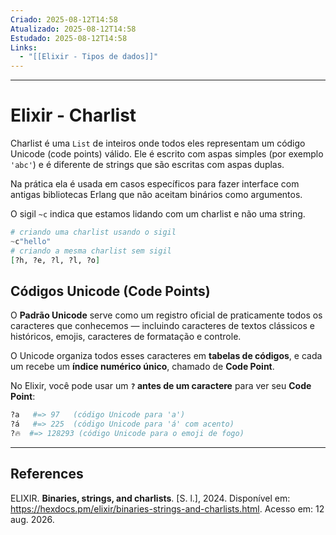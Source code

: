 ```yaml
---
Criado: 2025-08-12T14:58
Atualizado: 2025-08-12T14:58
Estudado: 2025-08-12T14:58
Links:
  - "[[Elixir - Tipos de dados]]"
---
```

---
# Elixir - Charlist

Charlist é uma `List` de inteiros onde todos eles representam um código Unicode (code points) válido. Ele é escrito com aspas simples (por exemplo `'abc'`) e é diferente de strings que são escritas com aspas duplas.

Na prática ela é usada em casos específicos para fazer interface com antigas bibliotecas Erlang que não aceitam binários como argumentos.

O sigil `~c` indica que estamos lidando com um charlist e não uma string.

```elixir
# criando uma charlist usando o sigil
~c"hello"
# criando a mesma charlist sem sigil
[?h, ?e, ?l, ?l, ?o]

```

## Códigos Unicode (Code Points)

O **Padrão Unicode** serve como um registro oficial de praticamente todos os caracteres que conhecemos — incluindo caracteres de textos clássicos e históricos, emojis, caracteres de formatação e controle.

O Unicode organiza todos esses caracteres em **tabelas de códigos**, e cada um recebe um **índice numérico único**, chamado de **Code Point**.

No Elixir, você pode usar um **`?` antes de um caractere** para ver seu **Code Point**:

```elixir
?a   #=> 97   (código Unicode para 'a')
?á   #=> 225  (código Unicode para 'á' com acento)
?🔥  #=> 128293 (código Unicode para o emoji de fogo)
```

---
## References

ELIXIR. **Binaries, strings, and charlists**. [S. l.], 2024. Disponível em: <https://hexdocs.pm/elixir/binaries-strings-and-charlists.html>. Acesso em: 12 aug. 2026.  